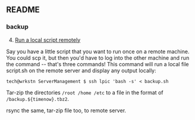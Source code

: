 README
------


### backup

4. [Run a local script remotely](http://linux.icydog.net/ssh/piping.php)

Say you have a little script that you want to run once on a remote machine. You could scp it, but then you'd have to log into the other machine and run the command -- that's three commands! This command will run a local file script.sh on the remote server and display any output locally:

    tech@wrkstn ServerManagement $ ssh lpic 'bash -s' < backup.sh 

Tar-zip the directories `/root /home /etc` to a file in the format of `/backup.${timenow}.tbz2`.

rsync the same, tar-zip file too, to remote server.

